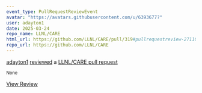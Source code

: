 ```yaml
---
event_type: PullRequestReviewEvent
avatar: "https://avatars.githubusercontent.com/u/6393677?"
user: adayton1
date: 2025-03-24
repo_name: LLNL/CARE
html_url: https://github.com/LLNL/CARE/pull/319#pullrequestreview-2711037683
repo_url: https://github.com/LLNL/CARE
---
```


<a href='https://github.com/adayton1' target='_blank'>adayton1</a> <a href='https://github.com/LLNL/CARE/pull/319#pullrequestreview-2711037683' target='_blank'>reviewed</a> a <a href='https://github.com/LLNL/CARE/pull/319' target='_blank'>LLNL/CARE pull request</a>

<small>None</small>

<a href='https://github.com/LLNL/CARE/pull/319#pullrequestreview-2711037683' target='_blank'>View Review</a>